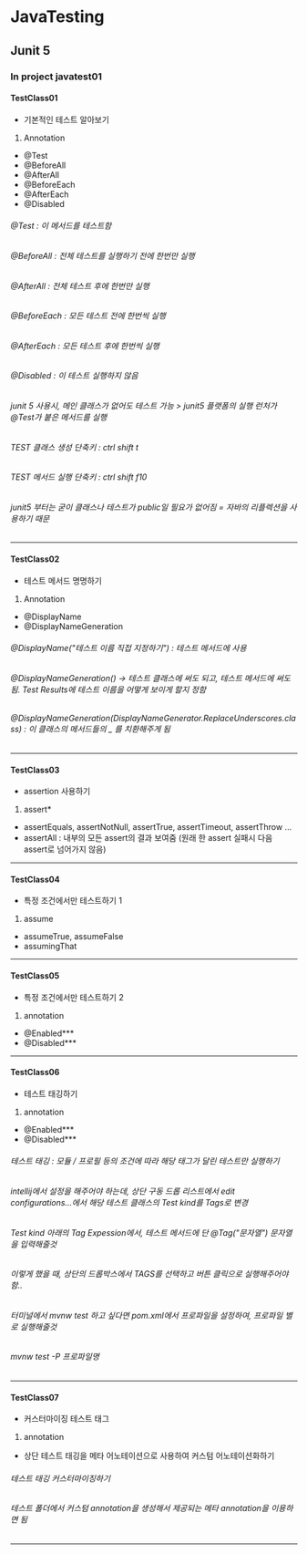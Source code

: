 # JavaTesting
## Junit 5 

### In project javatest01 

#### TestClass01 
 - 기본적인 테스트 알아보기
 
  1. Annotation
  + @Test
  + @BeforeAll
  + @AfterAll
  + @BeforeEach
  + @AfterEach
  + @Disabled
  
###### @Test : 이 메서드를 테스트함
###### @BeforeAll : 전체 테스트를 실행하기 전에 한번만 실행 
###### @AfterAll : 전체 테스트 후에 한번만 실행
###### @BeforeEach : 모든 테스트 전에 한번씩 실행
###### @AfterEach : 모든 테스트 후에 한번씩 실행
###### @Disabled : 이 테스트 실행하지 않음


###### junit 5 사용시, 메인 클래스가 없어도 테스트 가능 > junit5 플랫폼의 실행 런처가 @Test가 붙은 메서드를 실행
###### TEST 클래스 생성 단축키 : ctrl shift t
###### TEST 메서드 실행 단축키 : ctrl shift f10
###### junit5 부터는 굳이 클래스나 테스트가 public일 필요가 없어짐 = 자바의 리플렉션을 사용하기 때문


***


#### TestClass02
 - 테스트 메서드 명명하기
 
  1. Annotation
  + @DisplayName
  + @DisplayNameGeneration

###### @DisplayName("테스트 이름 직접 지정하기") : 테스트 메서드에 사용
###### @DisplayNameGeneration() -> 테스트 클래스에 써도 되고, 테스트 메서드에 써도 됨. Test Results에 테스트 이름을 어떻게 보이게 할지 정함 
###### @DisplayNameGeneration(DisplayNameGenerator.ReplaceUnderscores.class) : 이 클래스의 메서드들의 _ 를 치환해주게 됨


***


#### TestClass03
 - assertion 사용하기
 
  1. assert*
  + assertEquals, assertNotNull, assertTrue, assertTimeout, assertThrow ...
  + assertAll : 내부의 모든 assert의 결과 보여줌 (원래 한 assert 실패시 다음 assert로 넘어가지 않음)
  

***


#### TestClass04
 - 특정 조건에서만 테스트하기 1
 
  1. assume
  + assumeTrue, assumeFalse 
  + assumingThat


***


#### TestClass05
 - 특정 조건에서만 테스트하기 2
 
  1. annotation
  + @Enabled*** 
  + @Disabled***


***

#### TestClass06
 - 테스트 태깅하기 
 
  1. annotation
  + @Enabled*** 
  + @Disabled***


###### 테스트 태깅 : 모듈 / 프로필 등의 조건에 따라 해당 태그가 달린 테스트만 실행하기
###### intellij에서 설정을 해주어야 하는데, 상단 구동 드롭 리스트에서 edit configurations...에서 해당 테스트 클래스의 Test kind를 Tags로 변경
###### Test kind 아래의 Tag Expession에서, 테스트 메서드에 단 @Tag("문자열") 문자열을 입력해줄것
###### 이렇게 했을 때, 상단의 드롭박스에서 TAGS를 선택하고 버튼 클릭으로 실행해주어야 함..

###### 터미널에서 mvnw test 하고 싶다면 pom.xml에서 프로파일을 설정하여, 프로파일 별로 실행해줄것
###### mvnw test -P 프로파일명


***


#### TestClass07
 - 커스터마이징 테스트 태그 
 
  1. annotation
  + 상단 테스트 태깅을 메타 어노테이션으로 사용하여 커스텀 어노테이션화하기 

###### 테스트 태깅 커스터마이징하기
###### 테스트 폴더에서 커스텀 annotation을 생성해서 제공되는 메타 annotation을 이용하면 됨


*** 